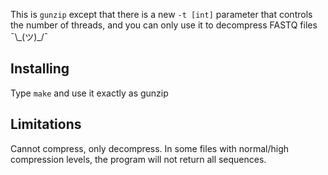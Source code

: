 This is `gunzip` except that there is a new `-t [int]` parameter that controls the number of threads, and you can only use it to decompress FASTQ files ¯\\\_(ツ)\_/¯


## Installing

Type `make` and use it exactly as gunzip

## Limitations

Cannot compress, only decompress. In some files with normal/high compression levels, the program will not return all sequences.
